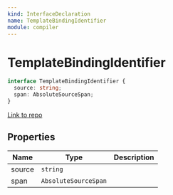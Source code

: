 ```yaml
---
kind: InterfaceDeclaration
name: TemplateBindingIdentifier
module: compiler
---
```


# TemplateBindingIdentifier

```ts
interface TemplateBindingIdentifier {
  source: string;
  span: AbsoluteSourceSpan;
}
```

[Link to repo](https://github.com/timdeschryver/angular/blob/master/packages/compiler/src/expression_parser/ast.ts#L356-L359)

## Properties

| Name   | Type                 | Description |
| ------ | -------------------- | ----------- |
| source | `string`             |             |
| span   | `AbsoluteSourceSpan` |             |
